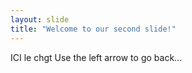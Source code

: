 ```yaml
---
layout: slide
title: "Welcome to our second slide!"
---
```

ICI le chgt
Use the left arrow to go back...
